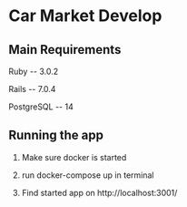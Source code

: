 # Car Market Develop

## Main Requirements

Ruby -- 3.0.2

Rails -- 7.0.4

PostgreSQL -- 14

## Running the app

1. Make sure docker is started

2. run docker-compose up in terminal

3. Find started app on http://localhost:3001/
